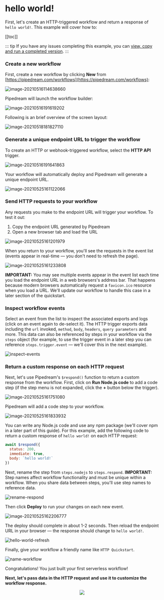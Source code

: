 # hello world!

First, let's create an HTTP-triggered workflow and return a response of `hello world!`. This example will cover how to:

[[toc]]

::: tip
If you have any issues completing this example, you can [view, copy and run a completed version](https://pipedream.com/@gettingstarted/quickstart-hello-world-p_2gCWpmk/).
:::

### Create a new workflow

First, create a new workflow by clicking **New** from [https://pipedream.com/workflows](https://pipedream.com/workflows):

![image-20210516114638660](./images/image-20210516114638660.png)

Pipedream will launch the workflow builder:

![image-20210516191619202](./images/image-20210516191619202.png)

Following is an brief overview of the screen layout:

![image-20210518181827110](./images/builder_overview.png)

### Generate a unique endpoint URL to trigger the workflow

To create an HTTP or webhook-triggered workflow, select the **HTTP API** trigger. 

![image-20210516191641863](./images/image-20210516191641863.png)

Your workflow will automatically deploy and Pipedream will generate a unique endpoint URL.

![image-20210525161122066](./images/image-20210525161122066.png)

### Send HTTP requests to your workflow

Any requests you make to the endpoint URL will trigger your workflow. To test it out:

1. Copy the endpoint URL generated by Pipedream
2. Open a new browser tab and load the URL

![image-20210525161201979](./images/image-20210525161201979.png)

When you return to your workflow, you'll see the requests in the event list (events appear in real-time — you don't need to refresh the page). 

![image-20210525161233808](./images/image-20210525161233808.png)

**IMPORTANT:** You may see multiple events appear in the event list each time you load the endpoint URL in a web browsers's address bar. That happens because modern browsers automatically request a `favicon.ico` resource when you load a URL. We'll update our workflow to handle this case in a later section of the quickstart.

### Inspect workflow events

Select an event from the list to inspect the associated exports and logs (click on an event again to de-select it). The HTTP trigger exports data including the `url` invoked, `method`, `body`, `headers`, `query parameters` and more. This data can also be referenced by steps in your workflow via the `steps` object (for example, to use the trigger event in a later step you can reference `steps.trigger.event` — we'll cover this in the next example). 

![inspect-events](./images/inspect-events.gif)

### Return a custom response on each HTTP request

Next, let's use Pipedream's `$respond()` function to return a custom response from the workflow. First, click on **Run Node.js code** to add a code step (if the step menu is not expanded, click the **+** button below the trigger).

![image-20210525161751080](./images/image-20210525161751080.png) 

Pipedream will add a code step to your workflow. 

![image-20210525161833932](./images/image-20210525161833932.png)

You can write any Node.js code and use any npm package (we'll cover npm in a later part of this guide). For this example, add the following code to return a custom response of `hello world!` on each HTTP request:

```javascript
await $respond({
  status: 200,
  immediate: true,
  body: `hello world!`
})
```

Next, rename the step from `steps.nodejs` to `steps.respond`. **IMPORTANT:** Step names affect workflow functionality and must be unique within a workflow. When you share data between steps, you'll use step names to reference data.

![rename-respond](./images/rename-respond-1984875.gif)

Then click **Deploy** to run your changes on each new event.

![image-20210525162206777](./images/image-20210525162206777.png)

The deploy should complete in about 1-2 seconds. Then reload the endpoint URL in your browser — the response should change to `hello world!`.

![hello-world-refresh](./images/hello-world-refresh.gif)

Finally, give your workflow a friendly name like `HTTP Quickstart`.

![name-workflow](./images/name-workflow.gif)

Congratulations! You just built your first serverless workflow! 

**Next, let's pass data in the HTTP request and use it to customize the workflow response.**

<p style="text-align:center;">
<a :href="$withBase('/quickstart/hello-name/')"><img src="../next.png"></a>
</p>